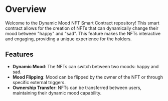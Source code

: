 # Overview
Welcome to the Dynamic Mood NFT Smart Contract repository! This smart contract allows for the creation of NFTs that can dynamically change their mood between "happy" and "sad". This feature makes the NFTs interactive and engaging, providing a unique experience for the holders.

## Features
- **Dynamic Mood**: The NFTs can switch between two moods: happy and sad.
- **Mood Flipping**: Mood can be flipped by the owner of the NFT or through specific external triggers.
- **Ownership Transfer**: NFTs can be transferred between users, maintaining their dynamic mood capability.